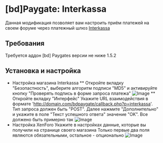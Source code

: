 # [bd]Paygate: Interkassa
Данная модификация позволяет вам настроить приём платежей на своем форуме через платежный шлюз [Interkassa](https://www.interkassa.com/)

## Требования
Требуется аддон [bd] Paygates версии не ниже 1.5.2

## Установка и настройка
* Настройка магазина Interkassa
** Откройте вкладку "Безопастность", выберите алгоритм подписи "MD5" и активируйте кнопку "Проверять подпись в форме запроса платежа"
![Image](https://matew.pw/screens/clip-2016-08-07-22-10-50-21160173.png)
** Откройте вкладку "Интерфейс"
Укажите URL взаимодействия в формате 'http://domain.com/bdpaygate/callback.php?p=interkassa'. Тип запроса должен быть "POST". Далее нажмите "Дополнительно" и укажите в поле "Текст успешного ответа" значение "OK". Все должено быть примерно так 
![Image](https://matew.pw/screens/clip-2016-08-07-22-16-15-86318491.png)
* Настройка XenForo
Укажите в настройках данные, которые вы получили на странице своего магазина
Только первые два поля являются обязательными, остальное - опционально
![Image](https://matew.pw/screens/clip-2016-08-07-22-05-07-98682728.png)
